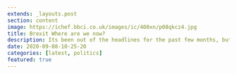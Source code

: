 ```yaml
---
extends: _layouts.post
section: content
image: https://ichef.bbci.co.uk/images/ic/400xn/p08qkcz4.jpg 
title: Brexit Where are we now? 
description: Its been out of the headlines for the past few months, but Brexit is back on the political menu 
date: 2020-09-08-10-25-20 
categories: [latest, politics] 
featured: true 
--- 
```

